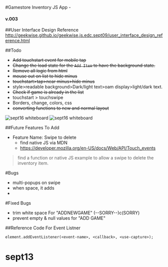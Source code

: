 #Gamestore Inventory JS App -
#### v.003

##User Interface Design Reference
<http://geekwise.github.io/geekwise.js.edc.sept09/user_interface_design_reference.html>


##Todo
* <s>Add touchstart event for mobile tap</s>
* <s>Change the load state for the `Add Item` to have the background state.</s>
* <s>Remove all logic from html</s>
* <s>mouse out on list to hide minus</s>
* <s>touchstart>tap>near minus>hide minus</s>
* style>readable background>Dark/light text>oam display>light/dark text.
* <s>Check if game is already in the list</s>
* touchstart > touchswipe
* Borders, change, colors, css
* <s>converting functions to new and normal layout</s>

![sept16 whiteboard](http://i.imgur.com/dyyejPLm.jpg)
![sept16 whiteboard](http://i.imgur.com/0R0lqTVm.jpg)

##Future Features To Add
* Feature Name: Swipe to delete
	* find native JS via MDN
	* <https://developer.mozilla.org/en-US/docs/Web/API/Touch_events>

> find a function or native JS example
> to allow a swipe to delete the inventory item.

#Bugs
* multi-popups on swipe 
* when space, it adds <li>

#Fixed Bugs
* trim white space For "ADDNEWGAME" (--SORRY--)c(SORRY)
* prevent empty & null values for "ADD GAME" 


##Reference Code For Event Listner
```
element.addEventListener(<event-name>, <callback>, <use-capture>);
```
# sept13
